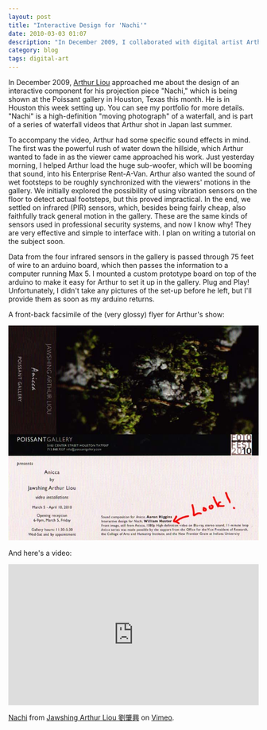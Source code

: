 ```yaml
---
layout: post
title: "Interactive Design for 'Nachi'"
date: 2010-03-03 01:07
description: "In December 2009, I collaborated with digital artist Arthur Liou on the interactive design for his piece 'Nachi'."
category: blog
tags: digital-art
---
```


In December 2009, [Arthur Liou](https://www.arthurliou.net/) approached me about the design of an interactive component for his projection piece "Nachi," which is being shown at the Poissant gallery in Houston, Texas this month. He is in Houston this week setting up. You can see my portfolio for more details. "Nachi" is a high-definition "moving photograph" of a waterfall, and is part of a series of waterfall videos that Arthur shot in Japan last summer.

To accompany the video, Arthur had some specific sound effects in mind. The first was the powerful rush of water down the hillside, which Arthur wanted to fade in as the viewer came approached his work. Just yesterday morning, I helped Arthur load the huge sub-woofer, which will be booming that sound, into his Enterprise Rent-A-Van. Arthur also wanted the sound of wet footsteps to be roughly synchronized with the viewers' motions in the gallery. We initially explored the possibility of using vibration sensors on the floor to detect actual footsteps, but this proved impractical. In the end, we settled on infrared (PIR) sensors, which, besides being fairly cheap, also faithfully track general motion in the gallery. These are the same kinds of sensors used in professional security systems, and now I know why! They are very effective and simple to interface with. I plan on writing a tutorial on the subject soon.

Data from the four infrared sensors in the gallery is passed through 75 feet of wire to an arduino board, which then passes the information to a computer running Max 5. I mounted a custom prototype board on top of the arduino to make it easy for Arthur to set it up in the gallery. Plug and Play! Unfortunately, I didn't take any pictures of the set-up before he left, but I'll provide them as soon as my arduino returns.

A front-back facsimile of the (very glossy) flyer for Arthur's show:

![Arthur Liou Poissant Flyer](/static/images/posts/arthur_liou_poissant.jpg "Arthur Liou - 'Nachi' at the Poissant Gallery")

And here's a video:

<div style="padding:56.25% 0 0 0;position:relative;"><iframe src="https://player.vimeo.com/video/11658295?h=2f8ad5b781" style="position:absolute;top:0;left:0;width:100%;height:100%;" frameborder="0" allow="autoplay; fullscreen; picture-in-picture" allowfullscreen></iframe></div><script src="https://player.vimeo.com/api/player.js"></script>
<p><a href="https://vimeo.com/11658295">Nachi</a> from <a href="https://vimeo.com/arthurliou">Jawshing Arthur Liou 劉肇興</a> on <a href="https://vimeo.com">Vimeo</a>.</p>
